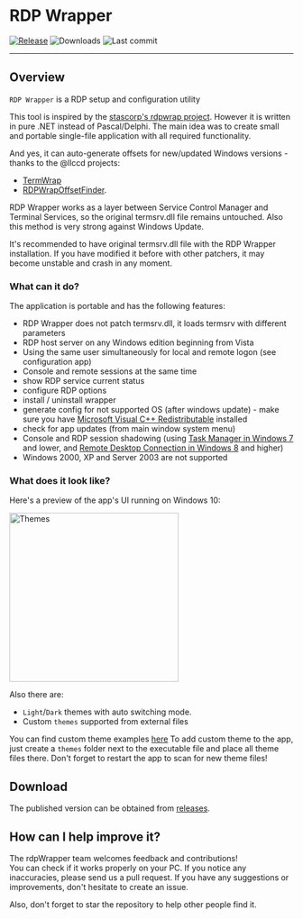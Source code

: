 # RDP Wrapper
[![Release](https://img.shields.io/github/v/release/rdp-wrapper/rdpWrapper?style=for-the-badge)](https://github.com/rdp-wrapper/rdpWrapper/releases/latest)
![Downloads](https://img.shields.io/github/downloads/rdp-wrapper/rdpWrapper/total?style=for-the-badge&color=ff4f42)
![Last commit](https://img.shields.io/github/last-commit/rdp-wrapper/rdpWrapper?style=for-the-badge&color=00AD00)

----

## Overview

`RDP Wrapper` is a RDP setup and configuration utility

This tool is inspired by the [stascorp's rdpwrap project](https://github.com/stascorp/rdpwrap).
However it is written in pure .NET instead of Pascal/Delphi.
The main idea was to create small and portable single-file application with all required functionality.

And yes, it can auto-generate offsets for new/updated Windows versions - thanks to the @llccd projects:
 - [TermWrap](https://github.com/llccd/TermWrap)
 - [RDPWrapOffsetFinder](https://github.com/llccd/RDPWrapOffsetFinder).

RDP Wrapper works as a layer between Service Control Manager and Terminal Services, so the original termsrv.dll file remains untouched. Also this method is very strong against Windows Update.

It's recommended to have original termsrv.dll file with the RDP Wrapper installation. If you have modified it before with other patchers, it may become unstable and crash in any moment.

### What can it do?

The application is portable and has the following features:
 - RDP Wrapper does not patch termsrv.dll, it loads termsrv with different parameters
 - RDP host server on any Windows edition beginning from Vista
 - Using the same user simultaneously for local and remote logon (see configuration app)
 - Console and remote sessions at the same time
 - show RDP service current status
 - configure RDP options
 - install / uninstall wrapper
 - generate config for not supported OS (after windows update) - make sure you have [Microsoft Visual C++ Redistributable](https://learn.microsoft.com/en-us/cpp/windows/latest-supported-vc-redist?view=msvc-170#visual-studio-2015-2017-2019-and-2022) installed
 - check for app updates (from main window system menu)
 - Console and RDP session shadowing (using [Task Manager in Windows 7](http://cdn.freshdesk.com/data/helpdesk/attachments/production/1009641577/original/remote_control.png?1413476051) and lower, and [Remote Desktop Connection in Windows 8](http://woshub.com/rds-shadow-how-to-connect-to-a-user-session-in-windows-server-2012-r2/) and higher)
 - Windows 2000, XP and Server 2003 are not supported

### What does it look like?

Here's a preview of the app's UI running on Windows 10:

[<img src="https://github.com/rdp-wrapper/rdpWrapper/raw/master/preview.png" alt="Themes" width="300"/>](https://raw.githubusercontent.com/rdp-wrapper/rdpWrapper/master/preview.png)

Also there are:
 - `Light`/`Dark` themes with auto switching mode.
 - Custom `themes` supported from external files

You can find custom theme examples [here](https://github.com/rdp-wrapper/rdpWrapper/tree/master/themes)
To add custom theme to the app, just create a `themes` folder next to the executable file and place all theme files there.
Don't forget to restart the app to scan for new theme files!

## Download

The published version can be obtained from [releases](https://github.com/rdp-wrapper/rdpWrapper/releases).

## How can I help improve it?
The rdpWrapper team welcomes feedback and contributions!<br/>
You can check if it works properly on your PC. If you notice any inaccuracies, please send us a pull request. If you have any suggestions or improvements, don't hesitate to create an issue.

Also, don't forget to star the repository to help other people find it.